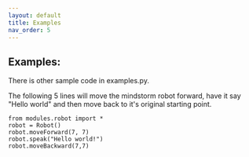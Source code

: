 ```yaml
---
layout: default
title: Examples
nav_order: 5
---
```


## Examples:
There is other sample code in examples.py. 

The following 5 lines will move the mindstorm robot forward, have it say 
"Hello world" and then move back to it's original starting point. 

```
from modules.robot import *
robot = Robot()
robot.moveForward(7, 7)
robot.speak("Hello world!")
robot.moveBackward(7,7)
```
